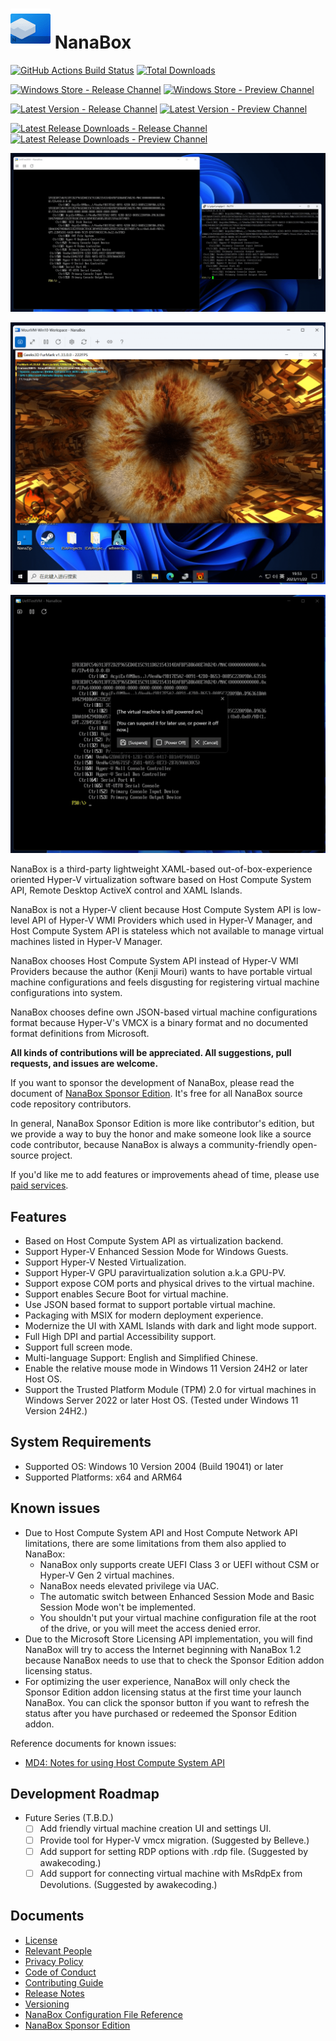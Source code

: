 ﻿# ![NanaBox](Assets/NanaBox.png) NanaBox

[![GitHub Actions Build Status](https://github.com/M2Team/NanaBox/actions/workflows/BuildBinaries.yml/badge.svg?branch=main&event=push)](https://github.com/M2Team/NanaBox/actions/workflows/BuildBinaries.yml?query=event%3Apush+branch%3Amain)
[![Total Downloads](https://img.shields.io/github/downloads/M2Team/NanaBox/total)](https://github.com/M2Team/NanaBox/releases)

[![Windows Store - Release Channel](https://img.shields.io/badge/Windows%20Store-Release%20Channel-blue)](https://www.microsoft.com/store/apps/9NJXJSCB2JK0)
[![Windows Store - Preview Channel](https://img.shields.io/badge/Windows%20Store-Preview%20Channel-blue)](https://www.microsoft.com/store/apps/9NCBGTS09QJJ)

[![Latest Version - Release Channel](https://img.shields.io/github/v/release/M2Team/NanaBox?display_name=release&sort=date&color=%23a4a61d)](https://github.com/M2Team/NanaBox/releases/latest)
[![Latest Version - Preview Channel](https://img.shields.io/github/v/release/M2Team/NanaBox?include_prereleases&display_name=release&sort=date&color=%23a4a61d)](https://github.com/M2Team/NanaBox/releases)

[![Latest Release Downloads - Release Channel](https://img.shields.io/github/downloads/M2Team/NanaBox/latest/total)](https://github.com/M2Team/NanaBox/releases/latest)
[![Latest Release Downloads - Preview Channel](https://img.shields.io/github/downloads-pre/M2Team/NanaBox/latest/total)](https://github.com/M2Team/NanaBox/releases)

![Screenshot 1](Documents/Screenshot1.png)

![Screenshot 2](Documents/Screenshot2.png)

![Screenshot 3](Documents/Screenshot3.png)

NanaBox is a third-party lightweight XAML-based out-of-box-experience oriented
Hyper-V virtualization software based on Host Compute System API, Remote Desktop
ActiveX control and XAML Islands.

NanaBox is not a Hyper-V client because Host Compute System API is low-level API
of Hyper-V WMI Providers which used in Hyper-V Manager, and Host Compute System
API is stateless which not available to manage virtual machines listed in
Hyper-V Manager.

NanaBox chooses Host Compute System API instead of Hyper-V WMI Providers because
the author (Kenji Mouri) wants to have portable virtual machine configurations
and feels disgusting for registering virtual machine configurations into system.

NanaBox chooses define own JSON-based virtual machine configurations format
because Hyper-V's VMCX is a binary format and no documented format definitions
from Microsoft.

**All kinds of contributions will be appreciated. All suggestions, pull 
requests, and issues are welcome.**

If you want to sponsor the development of NanaBox, please read the document of
[NanaBox Sponsor Edition](Documents/SponsorEdition.md). It's free for all
NanaBox source code repository contributors.

In general, NanaBox Sponsor Edition is more like contributor's edition, but
we provide a way to buy the honor and make someone look like a source code
contributor, because NanaBox is always a community-friendly open-source project.

If you'd like me to add features or improvements ahead of time, please use
[paid services](https://github.com/MouriNaruto/MouriNaruto/blob/main/PaidServices.md).

## Features

- Based on Host Compute System API as virtualization backend.
- Support Hyper-V Enhanced Session Mode for Windows Guests.
- Support Hyper-V Nested Virtualization.
- Support Hyper-V GPU paravirtualization solution a.k.a GPU-PV.
- Support expose COM ports and physical drives to the virtual machine.
- Support enables Secure Boot for virtual machine.
- Use JSON based format to support portable virtual machine.
- Packaging with MSIX for modern deployment experience.
- Modernize the UI with XAML Islands with dark and light mode support.
- Full High DPI and partial Accessibility support.
- Support full screen mode.
- Multi-language Support: English and Simplified Chinese.
- Enable the relative mouse mode in Windows 11 Version 24H2 or later Host OS.
- Support the Trusted Platform Module (TPM) 2.0 for virtual machines in Windows
  Server 2022 or later Host OS. (Tested under Windows 11 Version 24H2.)

## System Requirements

- Supported OS: Windows 10 Version 2004 (Build 19041) or later
- Supported Platforms: x64 and ARM64

## Known issues

- Due to Host Compute System API and Host Compute Network API limitations, 
  there are some limitations from them also applied to NanaBox:
  - NanaBox only supports create UEFI Class 3 or UEFI without CSM or Hyper-V 
    Gen 2 virtual machines.
  - NanaBox needs elevated privilege via UAC.
  - The automatic switch between Enhanced Session Mode and Basic Session Mode
    won't be implemented.
  - You shouldn't put your virtual machine configuration file at the root of
    the drive, or you will meet the access denied error.
- Due to the Microsoft Store Licensing API implementation, you will find NanaBox
  will try to access the Internet beginning with NanaBox 1.2 because NanaBox
  needs to use that to check the Sponsor Edition addon licensing status.
- For optimizing the user experience, NanaBox will only check the Sponsor 
  Edition addon licensing status at the first time your launch NanaBox. You
  can click the sponsor button if you want to refresh the status after you
  have purchased or redeemed the Sponsor Edition addon.

Reference documents for known issues:

- [MD4: Notes for using Host Compute System API](https://github.com/MouriNaruto/MouriDocs/tree/main/docs/4)

## Development Roadmap

- Future Series (T.B.D.)
  - [ ] Add friendly virtual machine creation UI and settings UI.
  - [ ] Provide tool for Hyper-V vmcx migration. (Suggested by Belleve.)
  - [ ] Add support for setting RDP options with .rdp file. (Suggested by 
        awakecoding.)
  - [ ] Add support for connecting virtual machine with MsRdpEx from 
        Devolutions. (Suggested by awakecoding.)

## Documents

- [License](License.md)
- [Relevant People](Documents/People.md)
- [Privacy Policy](Documents/Privacy.md)
- [Code of Conduct](CODE_OF_CONDUCT.md)
- [Contributing Guide](CONTRIBUTING.md)
- [Release Notes](Documents/ReleaseNotes.md)
- [Versioning](Documents/Versioning.md)
- [NanaBox Configuration File Reference](Documents/ConfigurationReference.md)
- [NanaBox Sponsor Edition](Documents/SponsorEdition.md)
